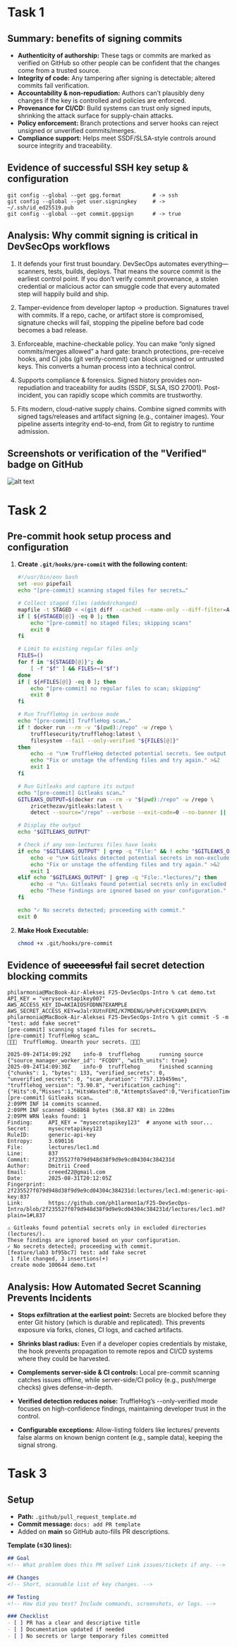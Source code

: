 # Task 1

## Summary: benefits of signing commits

* **Authenticity of authorship:** These tags or commits are marked as verified on GitHub so other people can be confident that the changes come from a trusted source.
* **Integrity of code:** Any tampering after signing is detectable; altered commits fail verification.
* **Accountability & non-repudiation:** Authors can’t plausibly deny changes if the key is controlled and policies are enforced.
* **Provenance for CI/CD:** Build systems can trust only signed inputs, shrinking the attack surface for supply-chain attacks.
* **Policy enforcement:** Branch protections and server hooks can reject unsigned or unverified commits/merges.
* **Compliance support:** Helps meet SSDF/SLSA-style controls around source integrity and traceability.

## Evidence of successful SSH key setup & configuration

```
git config --global --get gpg.format          # -> ssh
git config --global --get user.signingkey     # -> ~/.ssh/id_ed25519.pub
git config --global --get commit.gpgsign      # -> true
```

## Analysis: Why commit signing is critical in DevSecOps workflows

1) It defends your first trust boundary.
DevSecOps automates everything—scanners, tests, builds, deploys. That means the source commit is the earliest control point. If you don’t verify commit provenance, a stolen credential or malicious actor can smuggle code that every automated step will happily build and ship.

2) Tamper-evidence from developer laptop -> production.
Signatures travel with commits. If a repo, cache, or artifact store is compromised, signature checks will fail, stopping the pipeline before bad code becomes a bad release.

3) Enforceable, machine-checkable policy.
You can make “only signed commits/merges allowed” a hard gate: branch protections, pre-receive hooks, and CI jobs (git verify-commit) can block unsigned or untrusted keys. This converts a human process into a technical control.

4) Supports compliance & forensics.
Signed history provides non-repudiation and traceability for audits (SSDF, SLSA, ISO 27001). Post-incident, you can rapidly scope which commits are trustworthy.

5) Fits modern, cloud-native supply chains.
Combine signed commits with signed tags/releases and artifact signing (e.g., container images). Your pipeline asserts integrity end-to-end, from Git to registry to runtime admission.

## Screenshots or verification of the "Verified" badge on GitHub
![alt text](IMG_3066.jpeg)

# Task 2 

## Pre-commit hook setup process and configuration
1. **Create `.git/hooks/pre-commit` with the following content:**

   ```bash
   #!/usr/bin/env bash
   set -euo pipefail
   echo "[pre-commit] scanning staged files for secrets…"

   # Collect staged files (added/changed)
   mapfile -t STAGED < <(git diff --cached --name-only --diff-filter=ACM)
   if [ ${#STAGED[@]} -eq 0 ]; then
       echo "[pre-commit] no staged files; skipping scans"
       exit 0
   fi

   # Limit to existing regular files only
   FILES=()
   for f in "${STAGED[@]}"; do
       [ -f "$f" ] && FILES+=("$f")
   done
   if [ ${#FILES[@]} -eq 0 ]; then
       echo "[pre-commit] no regular files to scan; skipping"
       exit 0
   fi

   # Run TruffleHog in verbose mode
   echo "[pre-commit] TruffleHog scan…"
   if ! docker run --rm -v "$(pwd):/repo" -w /repo \
       trufflesecurity/trufflehog:latest \
       filesystem --fail --only-verified "${FILES[@]}" 
   then
       echo -e "\n✖ TruffleHog detected potential secrets. See output above for details." >&2
       echo "Fix or unstage the offending files and try again." >&2
       exit 1
   fi

   # Run Gitleaks and capture its output
   echo "[pre-commit] Gitleaks scan…"
   GITLEAKS_OUTPUT=$(docker run --rm -v "$(pwd):/repo" -w /repo \
       zricethezav/gitleaks:latest \
       detect --source="/repo" --verbose --exit-code=0 --no-banner || true)

   # Display the output
   echo "$GITLEAKS_OUTPUT"

   # Check if any non-lectures files have leaks
   if echo "$GITLEAKS_OUTPUT" | grep -q "File:" && ! echo "$GITLEAKS_OUTPUT" | grep -q "File:.*lectures/"; then
       echo -e "\n✖ Gitleaks detected potential secrets in non-excluded files." >&2
       echo "Fix or unstage the offending files and try again." >&2
       exit 1
   elif echo "$GITLEAKS_OUTPUT" | grep -q "File:.*lectures/"; then
       echo -e "\n⚠️ Gitleaks found potential secrets only in excluded directories (lectures/)." >&2
       echo "These findings are ignored based on your configuration." >&2
   fi

   echo "✓ No secrets detected; proceeding with commit."
   exit 0
   ```

2. **Make Hook Executable:**

   ```bash
   chmod +x .git/hooks/pre-commit
   ```
## Evidence of ~~successful~~ fail secret detection blocking commits

```
philarmonia@MacBook-Air-Aleksei F25-DevSecOps-Intro % cat demo.txt 
API_KEY = "verysecretapikey007"
AWS_ACCESS_KEY_ID=AKIAIOSFODNN7EXAMPLE
AWS_SECRET_ACCESS_KEY=wJalrXUtnFEMI/K7MDENG/bPxRfiCYEXAMPLEKEY%                                                                                                          
philarmonia@MacBook-Air-Aleksei F25-DevSecOps-Intro % git commit -S -m "test: add fake secret"
[pre-commit] scanning staged files for secrets…
[pre-commit] TruffleHog scan…
🐷🔑🐷  TruffleHog. Unearth your secrets. 🐷🔑🐷

2025-09-24T14:09:29Z    info-0  trufflehog      running source  {"source_manager_worker_id": "FCQOY", "with_units": true}
2025-09-24T14:09:30Z    info-0  trufflehog      finished scanning       {"chunks": 1, "bytes": 133, "verified_secrets": 0, "unverified_secrets": 0, "scan_duration": "757.139459ms", "trufflehog_version": "3.90.8", "verification_caching": {"Hits":0,"Misses":1,"HitsWasted":0,"AttemptsSaved":0,"VerificationTimeSpentMS":754}}
[pre-commit] Gitleaks scan…
2:09PM INF 14 commits scanned.
2:09PM INF scanned ~368868 bytes (368.87 KB) in 220ms
2:09PM WRN leaks found: 1
Finding:     API_KEY = "mysecretapikey123"  # anyone with sour...
Secret:      mysecretapikey123
RuleID:      generic-api-key
Entropy:     3.690116
File:        lectures/lec1.md
Line:        837
Commit:      2f235527f079d948d38f9d9e9cd04304c384231d
Author:      Dmitrii Creed
Email:       creeed22@gmail.com
Date:        2025-08-31T20:12:05Z
Fingerprint: 2f235527f079d948d38f9d9e9cd04304c384231d:lectures/lec1.md:generic-api-key:837
Link:        https://github.com/ph1larmon1a/F25-DevSecOps-Intro/blob/2f235527f079d948d38f9d9e9cd04304c384231d/lectures/lec1.md?plain=1#L837

⚠️ Gitleaks found potential secrets only in excluded directories (lectures/).
These findings are ignored based on your configuration.
✓ No secrets detected; proceeding with commit.
[feature/lab3 bf95bc7] test: add fake secret
 1 file changed, 3 insertions(+)
 create mode 100644 demo.txt
 ```

## Analysis: How Automated Secret Scanning Prevents Incidents
* **Stops exfiltration at the earliest point:** Secrets are blocked before they enter Git history (which is durable and replicated). This prevents exposure via forks, clones, CI logs, and cached artifacts.

* **Shrinks blast radius:** Even if a developer copies credentials by mistake, the hook prevents propagation to remote repos and CI/CD systems where they could be harvested.

* **Complements server-side & CI controls:** Local pre-commit scanning catches issues offline, while server-side/CI policy (e.g., push/merge checks) gives defense-in-depth.

* **Verified detection reduces noise:** TruffleHog’s --only-verified mode focuses on high-confidence findings, maintaining developer trust in the control.

* **Configurable exceptions:** Allow-listing folders like lectures/ prevents false alarms on known benign content (e.g., sample data), keeping the signal strong.

# Task 3

## Setup
- **Path:** `.github/pull_request_template.md`
- **Commit message:** `docs: add PR template`
- Added on **main** so GitHub auto-fills PR descriptions.

**Template (≤30 lines):**
```markdown
## Goal
<!-- What problem does this PR solve? Link issues/tickets if any. -->

## Changes
<!-- Short, scannable list of key changes. -->

## Testing
<!-- How did you test? Include commands, screenshots, or logs. -->

### Checklist
- [ ] PR has a clear and descriptive title
- [ ] Documentation updated if needed
- [ ] No secrets or large temporary files committed